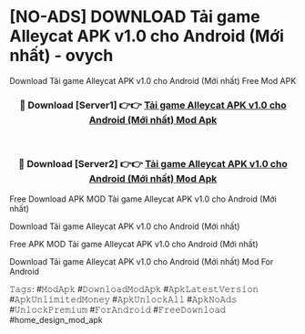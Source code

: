 # [NO-ADS] DOWNLOAD Tải game Alleycat APK v1.0 cho Android (Mới nhất) - ovych
Download Tải game Alleycat APK v1.0 cho Android (Mới nhất) Free Mod APK

<div align="center">
<h3>🔴 Download [Server1] 👉👉 <a href="https://apk-comot.site?title=Tải_game_Alleycat_APK_v1.0_cho_Android_(Mới_nhất)">Tải game Alleycat APK v1.0 cho Android (Mới nhất) Mod Apk</a></h3><br>

<h3>🔴 Download [Server2] 👉👉 <a href="https://apk-comot.site?title=Tải_game_Alleycat_APK_v1.0_cho_Android_(Mới_nhất)">Tải game Alleycat APK v1.0 cho Android (Mới nhất) Mod Apk</a></h3>
</div>


Free Download APK MOD Tải game Alleycat APK v1.0 cho Android (Mới nhất)

Download Tải game Alleycat APK v1.0 cho Android (Mới nhất) 

Free APK MOD Tải game Alleycat APK v1.0 cho Android (Mới nhất) 

Download Tải game Alleycat APK v1.0 cho Android (Mới nhất) Mod For Android

𝚃𝚊𝚐𝚜: #𝙼𝚘𝚍𝙰𝚙𝚔 #𝙳𝚘𝚠𝚗𝚕𝚘𝚊𝚍𝙼𝚘𝚍𝙰𝚙𝚔 #𝙰𝚙𝚔𝙻𝚊𝚝𝚎𝚜𝚝𝚅𝚎𝚛𝚜𝚒𝚘𝚗 #𝙰𝚙𝚔𝚄𝚗𝚕𝚒𝚖𝚒𝚝𝚎𝚍𝙼𝚘𝚗𝚎𝚢 #𝙰𝚙𝚔𝚄𝚗𝚕𝚘𝚌𝚔𝙰𝚕𝚕 #𝙰𝚙𝚔𝙽𝚘𝙰𝚍𝚜 #𝚄𝚗𝚕𝚘𝚌𝚔𝙿𝚛𝚎𝚖𝚒𝚞𝚖 #𝙵𝚘𝚛𝙰𝚗𝚍𝚛𝚘𝚒𝚍 #𝙵𝚛𝚎𝚎𝙳𝚘𝚠𝚗𝚕𝚘𝚊𝚍 #home_design_mod_apk